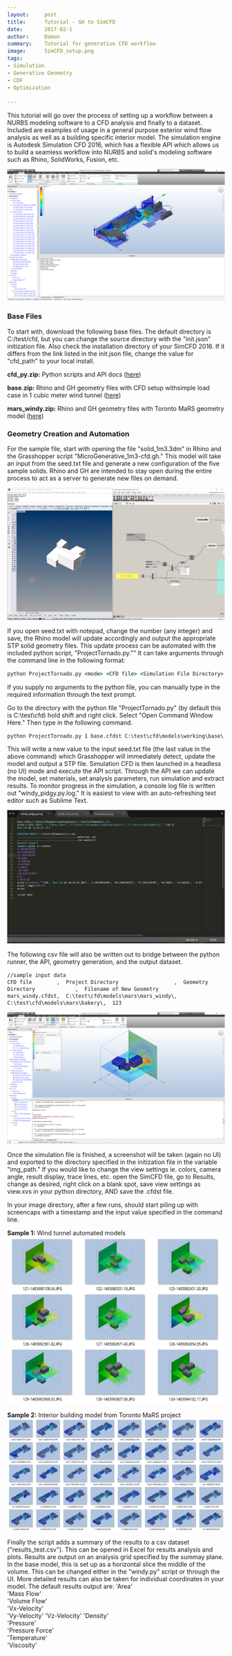 ```yaml
---
layout:     post
title:      Tutorial - GH to SimCFD
date:		2017-02-1
author:     Damon
summary:    Tutorial for generative CFD workflow 
image:		SimCFD_setup.png
tags:
- Simulation
- Generative Geometry
- CDF
- Optimization

---
```



This tutorial will go over the process of setting up a workflow between a NURBS modeling software to a CFD analysis and finally to a dataset. Included are examples of usage in a general purpose exterior wind flow analysis as well as a building specific interior model. The simulation engine is Autodesk Simulation CFD 2016, which has a flexible API which allows us to build a seamless workflow into NURBS and solid's modeling software such as Rhino, SolidWorks, Fusion, etc. 

![image](/images/SimCFD_setup_mars.png)

### Base Files

To start with, download the following base files. The default directory is C:/test/cfd, but you can change the source directory with the "init.json" initization file. Also check the installation directory of your SimCFD 2016. If it differs from the link listed in the init.json file, change the value for "cfd_path" to your local install. 

**cfd_py.zip:** Python scripts and API docs ([here](/files/cfd/cfd_py.zip "script files")) 

**base.zip:** Rhino and GH geometry files with CFD setup withsimple load case in 1 cubic meter wind tunnel ([here](/files/cfd/base.zip "base files"))

**mars_windy.zip:** Rhino and GH geometry files with Toronto MaRS geometry model ([here](/files/cfd/mars_windy.zip "mars base files"))


### Geometry Creation and Automation

For the sample file, start with opening the file "solid_1m3.3dm" in Rhino and the Grasshopper script "MicroGenerative_1m3-cfd.gh." This model will take an input from the seed.txt file and generate a new configuration of the five sample solids. Rhino and GH are intended to stay open during the entire process to act as a server to generate new files on demand. 

![image](/images/cfd/Screenshot_5.png)

If you open seed.txt with notepad, change the number (any integer) and save, the Rhino model will update accordingly and output the appropriate STP solid geometry files. This update process can be automated with the included python script, "ProjectTornado.py."" It can take arguments through the command line in the following format:

```bat
python ProjectTornado.py <mode> <CFD file> <Simulation File Directory> <Geometry File Directory> <Input Parameter>

```
If you supply no arguments to the python file, you can manually type in the required information through the text prompt.

Go to the directory with the python file "ProjectTornado.py" (by default this is C:\test\cfd) hold shift and right click. Select "Open Command Window Here." Then type in the following command. 

```bat
python ProjectTornado.py 1 base.cfdst C:\test\cfd\models\working\base\ C:\test\cfd\models\ 12345
```
This will write a new value to the input seed.txt file (the last value in the above command) which Grasshopper will immediately detect, update the model and output a STP file. Simulation CFD is then launched in a headless (no UI) mode and execute the API script. Through the API we can update the model, set materials, set analysis parameters, run simulation and extract results. To monitor progress in the simulation, a console log file is written out "windy_pidgy.py.log." It is easiest to view with an auto-refreshing text editor such as Sublime Text. 

![image](/images/cfd/Screenshot_11.png)

The following csv file will also be written out to bridge between the python runner, the API, geometry generation, and the output dataset. 

```csv
//sample input data
CFD file        ,  Project Directory                  ,  Geometry Directory             ,  Filename of New Geometry
mars_windy.cfdst,  C:\test\cfd\models\mars\mars_windy\,  C:\test\cfd\models\mars\bakery\,  123                 
```

![image](/images/SimCFD_setup.png)

Once the simulation file is finished, a screenshot will be taken (again no UI) and exported to the directory specified in the initization file in the variable "img_path." If you would like to change the view settings ie. colors, camera angle, result display, trace lines, etc. open the SimCFD file, go to Results, change as desired, right click on a blank spot, save view settings as view.xvs in your python directory, AND save the .cfdst file.

In your image directory, after a few runs, should start piling up with screencaps with a timestamp and the input value specified in the command line. 

**Sample 1:** Wind tunnel automated models
![image](/images/cfd/Screenshot_12.png)

**Sample 2:** Interior building model from Toronto MaRS project
![image](/images/cfd/Screenshot_14.png)


Finally the script adds a summary of the results to a csv dataset ("results_test.csv"). This can be opened in Excel for results analysis and plots. Results are output on an analysis grid specified by the summay plane. In the base model, this is set up as a horizontal slice the middle of the volume. This can be changed either in the "windy.py" script or through the UI. More detailed results can also be taken for individual coordinates in your model. The default results output are:
'Area'                     
'Mass Flow'        
'Volume Flow'       
'Vx-Velocity'    
'Vy-Velocity' 
'Vz-Velocity' 
'Density'   
'Pressure'    
'Pressure Force'  
'Temperature'    
'Viscosity'             






